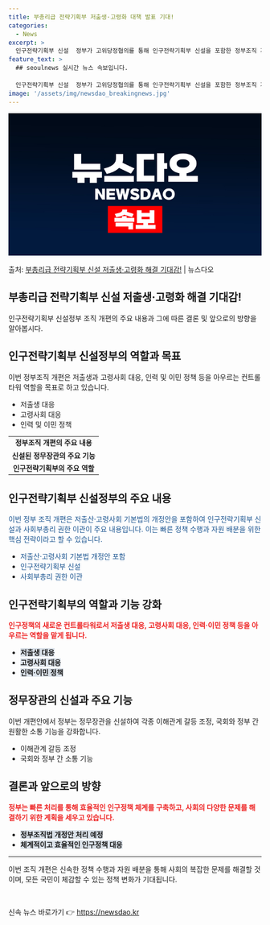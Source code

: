 ```yaml
---
title: 부총리급 전략기획부 저출생·고령화 대책 발표 기대!
categories:
  - News
excerpt: >
  인구전략기획부 신설  정부가 고위당정협의를 통해 인구전략기획부 신설을 포함한 정부조직 개편방안을 발표했습니다…
feature_text: >
  ## seoulnews 실시간 뉴스 속보입니다.

  인구전략기획부 신설  정부가 고위당정협의를 통해 인구전략기획부 신설을 포함한 정부조직 개편방안을 발표했습니다…
image: '/assets/img/newsdao_breakingnews.jpg'
---
```


![뉴스다오 속보](/assets/img/newsdao_breakingnews.jpg)

<p>출처: <a href="https://newsdao.kr/4542" rel="dofollow">부총리급 전략기획부 신설 저출생·고령화 해결 기대감!</a> | 뉴스다오</p>

<h2 data-ke-size="size26">부총리급 전략기획부 신설 저출생·고령화 해결 기대감!</h2>
<p data-ke-size="size16">인구전략기획부 신설정부 조직 개편의 주요 내용과 그에 따른 결론 및 앞으로의 방향을 알아봅시다.</p>

<h2 data-ke-size="size24">인구전략기획부 신설정부의 역할과 목표</h2>
<p data-ke-size="size16">이번 정부조직 개편은 저출생과 고령사회 대응, 인력 및 이민 정책 등을 아우르는 컨트롤타워 역할을 목표로 하고 있습니다.</p>
<ul>
  <li>저출생 대응</li>
  <li>고령사회 대응</li>
  <li>인력 및 이민 정책</li>
</ul>
<table>
  <tr>
    <td style="text-align: center; height: 17px;"><b>정부조직 개편의 주요 내용</b></td>
  </tr>
  <tr>
    <td style="text-align: center; height: 17px;"><b>신설된 정무장관의 주요 기능</b></td>
  </tr>
  <tr>
    <td style="text-align: center; height: 17px;"><b>인구전략기획부의 주요 역할</b></td>
  </tr>
</table>

<h2 data-ke-size="size24">인구전략기획부 신설정부의 주요 내용</h2>
<p data-ke-size="size16"><span style="color: #1a5490;">이번 정부 조직 개편은 저출산·고령사회 기본법의 개정안을 포함하여 인구전략기획부 신설과 사회부총리 권한 이관이 주요 내용입니다. 이는 빠른 정책 수행과 자원 배분을 위한 핵심 전략이라고 할 수 있습니다.</span></p>
<ul>
  <li><span style="color: #1a5490;">저출산·고령사회 기본법 개정안 포함</span></li>
  <li><span style="color: #1a5490;">인구전략기획부 신설</span></li>
  <li><span style="color: #1a5490;">사회부총리 권한 이관</span></li>
</ul>

<h2 data-ke-size="size24">인구전략기획부의 역할과 기능 강화</h2>
<p data-ke-size="size16"><b><span style="color: #ee2323;">인구정책의 새로운 컨트롤타워로서 저출생 대응, 고령사회 대응, 인력·이민 정책 등을 아우르는 역할을 맡게 됩니다.</span></b></p>
<ul>
  <li><b><span style="background-color: #21538527;">저출생 대응</span></b></li>
  <li><b><span style="background-color: #21538527;">고령사회 대응</span></b></li>
  <li><b><span style="background-color: #21538527;">인력·이민 정책</span></b></li>
</ul>

<h2 data-ke-size="size24">정무장관의 신설과 주요 기능</h2>
<p data-ke-size="size16">이번 개편안에서 정부는 정무장관을 신설하여 각종 이해관계 갈등 조정, 국회와 정부 간 원활한 소통 기능을 강화합니다.</p>
<ul>
  <li>이해관계 갈등 조정</li>
  <li>국회와 정부 간 소통 기능</li>
</ul>

<h2 data-ke-size="size24">결론과 앞으로의 방향</h2>
<p data-ke-size="size16"><b><span style="color: #ee2323;">정부는 빠른 처리를 통해 효율적인 인구정책 체계를 구축하고, 사회의 다양한 문제를 해결하기 위한 계획을 세우고 있습니다.</span></b></p>
<ul>
  <li><b><span style="background-color: #21538527;">정부조직법 개정안 처리 예정</span></b></li>
  <li><b><span style="background-color: #21538527;">체계적이고 효율적인 인구정책 대응</span></b></li>
</ul>
<hr>
<p data-ke-size="size16">이번 조직 개편은 신속한 정책 수행과 자원 배분을 통해 사회의 복잡한 문제를 해결할 것이며, 모든 국민이 체감할 수 있는 정책 변화가 기대됩니다.</p>
<p data-ke-size="size16">&nbsp;</p> 

신속 뉴스 바로가기 👉 <a href="https://newsdao.kr" rel="dofollow">https://newsdao.kr</a>


